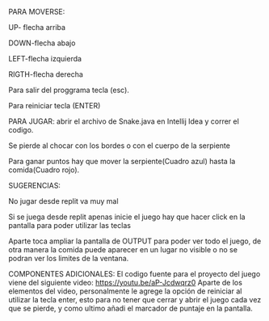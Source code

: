 PARA MOVERSE:

UP- flecha arriba

DOWN-flecha abajo

LEFT-flecha izquierda

RIGTH-flecha derecha

Para salir del proggrama tecla (esc).

Para reiniciar tecla (ENTER)


PARA JUGAR:
abrir el archivo de Snake.java en Intellij Idea y correr el codigo.

Se pierde al chocar con los bordes o con el cuerpo de la serpiente

Para ganar puntos hay que mover la serpiente(Cuadro azul) hasta la comida(Cuadro rojo).


SUGERENCIAS:

No jugar desde replit va muy mal

Si se juega desde replit apenas inicie el juego hay que hacer click en la pantalla para poder utilizar las teclas

Aparte toca ampliar la pantalla de OUTPUT para poder ver todo el juego, de otra manera la comida puede aparecer en un lugar no visible o no se podran ver los limites de la ventana.

COMPONENTES ADICIONALES:
El codigo fuente para el proyecto del juego viene del siguiente video: https://youtu.be/aP-Jcdwqrz0
Aparte de los elementos del video, personalmente le agrege la opción de reiniciar al utilizar la tecla enter, esto para no tener que cerrar y abrir el juego cada vez que se pierde, y como ultimo añadi el marcador de puntaje en la pantalla.
